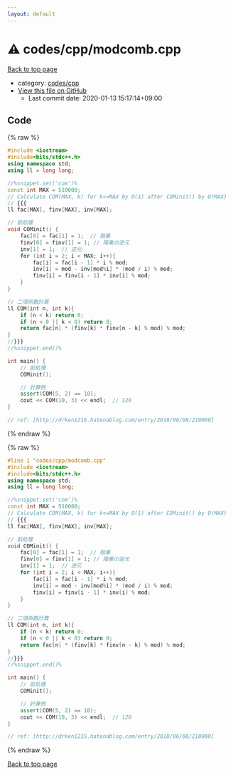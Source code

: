 ```yaml
---
layout: default
---
```


<!-- mathjax config similar to math.stackexchange -->
<script type="text/javascript" async
  src="https://cdnjs.cloudflare.com/ajax/libs/mathjax/2.7.5/MathJax.js?config=TeX-MML-AM_CHTML">
</script>
<script type="text/x-mathjax-config">
  MathJax.Hub.Config({
    TeX: { equationNumbers: { autoNumber: "AMS" }},
    tex2jax: {
      inlineMath: [ ['$','$'] ],
      processEscapes: true
    },
    "HTML-CSS": { matchFontHeight: false },
    displayAlign: "left",
    displayIndent: "2em"
  });
</script>

<script type="text/javascript" src="https://cdnjs.cloudflare.com/ajax/libs/jquery/3.4.1/jquery.min.js"></script>
<script src="https://cdn.jsdelivr.net/npm/jquery-balloon-js@1.1.2/jquery.balloon.min.js" integrity="sha256-ZEYs9VrgAeNuPvs15E39OsyOJaIkXEEt10fzxJ20+2I=" crossorigin="anonymous"></script>
<script type="text/javascript" src="../../../assets/js/copy-button.js"></script>
<link rel="stylesheet" href="../../../assets/css/copy-button.css" />


# :warning: codes/cpp/modcomb.cpp

<a href="../../../index.html">Back to top page</a>

* category: <a href="../../../index.html#7c19064045d3d46a80d9dc742b659ff9">codes/cpp</a>
* <a href="{{ site.github.repository_url }}/blob/master/codes/cpp/modcomb.cpp">View this file on GitHub</a>
    - Last commit date: 2020-01-13 15:17:14+09:00




## Code

<a id="unbundled"></a>
{% raw %}
```cpp
#include <iostream>
#include<bits/stdc++.h>
using namespace std;
using ll = long long;

//%snippet.set('com')%
const int MAX = 510000;
// Calculate COM(MAX, k) for k<=MAX by O(1) after COMinit() by O(MAX)
// {{{
ll fac[MAX], finv[MAX], inv[MAX];

// 前処理
void COMinit() {
    fac[0] = fac[1] = 1;  // 階乗
    finv[0] = finv[1] = 1; // 階乗の逆元
    inv[1] = 1;  // 逆元
    for (int i = 2; i < MAX; i++){
        fac[i] = fac[i - 1] * i % mod;
        inv[i] = mod - inv[mod%i] * (mod / i) % mod;
        finv[i] = finv[i - 1] * inv[i] % mod;
    }
}

// 二項係数計算
ll COM(int n, int k){
    if (n < k) return 0;
    if (n < 0 || k < 0) return 0;
    return fac[n] * (finv[k] * finv[n - k] % mod) % mod;
}
//}}}
//%snippet.end()%

int main() {
    // 前処理
    COMinit();

    // 計算例
    assert(COM(5, 2) == 10);
    cout << COM(10, 3) << endl;  // 120
}

// ref: [http://drken1215.hatenablog.com/entry/2018/06/08/210000]

```
{% endraw %}

<a id="bundled"></a>
{% raw %}
```cpp
#line 1 "codes/cpp/modcomb.cpp"
#include <iostream>
#include<bits/stdc++.h>
using namespace std;
using ll = long long;

//%snippet.set('com')%
const int MAX = 510000;
// Calculate COM(MAX, k) for k<=MAX by O(1) after COMinit() by O(MAX)
// {{{
ll fac[MAX], finv[MAX], inv[MAX];

// 前処理
void COMinit() {
    fac[0] = fac[1] = 1;  // 階乗
    finv[0] = finv[1] = 1; // 階乗の逆元
    inv[1] = 1;  // 逆元
    for (int i = 2; i < MAX; i++){
        fac[i] = fac[i - 1] * i % mod;
        inv[i] = mod - inv[mod%i] * (mod / i) % mod;
        finv[i] = finv[i - 1] * inv[i] % mod;
    }
}

// 二項係数計算
ll COM(int n, int k){
    if (n < k) return 0;
    if (n < 0 || k < 0) return 0;
    return fac[n] * (finv[k] * finv[n - k] % mod) % mod;
}
//}}}
//%snippet.end()%

int main() {
    // 前処理
    COMinit();

    // 計算例
    assert(COM(5, 2) == 10);
    cout << COM(10, 3) << endl;  // 120
}

// ref: [http://drken1215.hatenablog.com/entry/2018/06/08/210000]

```
{% endraw %}

<a href="../../../index.html">Back to top page</a>

